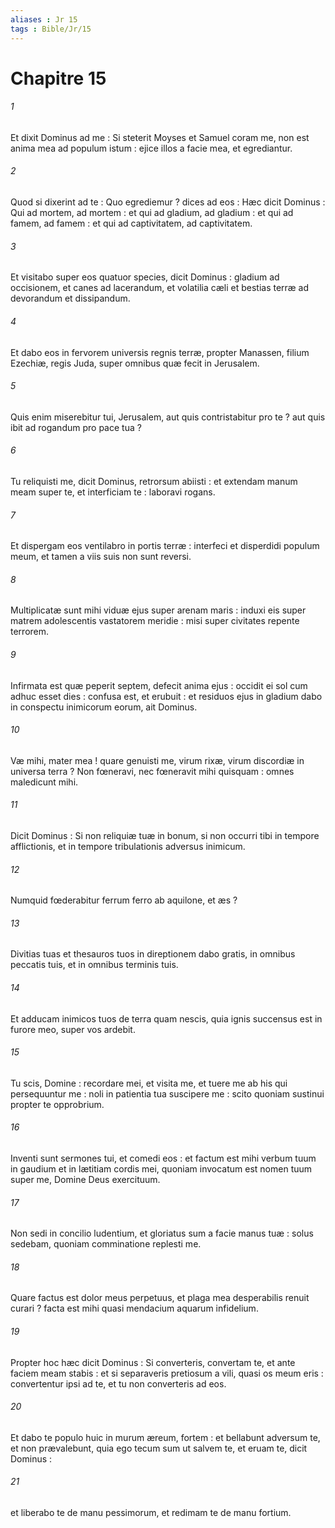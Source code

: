 ```yaml
---
aliases : Jr 15
tags : Bible/Jr/15
---
```


# Chapitre 15

###### 1
Et dixit Dominus ad me : Si steterit Moyses et Samuel coram me, non est anima mea ad populum istum : ejice illos a facie mea, et egrediantur.
###### 2
Quod si dixerint ad te : Quo egrediemur ? dices ad eos : Hæc dicit Dominus : Qui ad mortem, ad mortem : et qui ad gladium, ad gladium : et qui ad famem, ad famem : et qui ad captivitatem, ad captivitatem.
###### 3
Et visitabo super eos quatuor species, dicit Dominus : gladium ad occisionem, et canes ad lacerandum, et volatilia cæli et bestias terræ ad devorandum et dissipandum.
###### 4
Et dabo eos in fervorem universis regnis terræ, propter Manassen, filium Ezechiæ, regis Juda, super omnibus quæ fecit in Jerusalem.
###### 5
Quis enim miserebitur tui, Jerusalem, aut quis contristabitur pro te ? aut quis ibit ad rogandum pro pace tua ?
###### 6
Tu reliquisti me, dicit Dominus, retrorsum abiisti : et extendam manum meam super te, et interficiam te : laboravi rogans.
###### 7
Et dispergam eos ventilabro in portis terræ : interfeci et disperdidi populum meum, et tamen a viis suis non sunt reversi.
###### 8
Multiplicatæ sunt mihi viduæ ejus super arenam maris : induxi eis super matrem adolescentis vastatorem meridie : misi super civitates repente terrorem.
###### 9
Infirmata est quæ peperit septem, defecit anima ejus : occidit ei sol cum adhuc esset dies : confusa est, et erubuit : et residuos ejus in gladium dabo in conspectu inimicorum eorum, ait Dominus.
###### 10
Væ mihi, mater mea ! quare genuisti me, virum rixæ, virum discordiæ in universa terra ? Non fœneravi, nec fœneravit mihi quisquam : omnes maledicunt mihi.
###### 11
Dicit Dominus : Si non reliquiæ tuæ in bonum, si non occurri tibi in tempore afflictionis, et in tempore tribulationis adversus inimicum.
###### 12
Numquid fœderabitur ferrum ferro ab aquilone, et æs ?
###### 13
Divitias tuas et thesauros tuos in direptionem dabo gratis, in omnibus peccatis tuis, et in omnibus terminis tuis.
###### 14
Et adducam inimicos tuos de terra quam nescis, quia ignis succensus est in furore meo, super vos ardebit.
###### 15
Tu scis, Domine : recordare mei, et visita me, et tuere me ab his qui persequuntur me : noli in patientia tua suscipere me : scito quoniam sustinui propter te opprobrium.
###### 16
Inventi sunt sermones tui, et comedi eos : et factum est mihi verbum tuum in gaudium et in lætitiam cordis mei, quoniam invocatum est nomen tuum super me, Domine Deus exercituum.
###### 17
Non sedi in concilio ludentium, et gloriatus sum a facie manus tuæ : solus sedebam, quoniam comminatione replesti me.
###### 18
Quare factus est dolor meus perpetuus, et plaga mea desperabilis renuit curari ? facta est mihi quasi mendacium aquarum infidelium.
###### 19
Propter hoc hæc dicit Dominus : Si converteris, convertam te, et ante faciem meam stabis : et si separaveris pretiosum a vili, quasi os meum eris : convertentur ipsi ad te, et tu non converteris ad eos.
###### 20
Et dabo te populo huic in murum æreum, fortem : et bellabunt adversum te, et non prævalebunt, quia ego tecum sum ut salvem te, et eruam te, dicit Dominus :
###### 21
et liberabo te de manu pessimorum, et redimam te de manu fortium.
